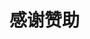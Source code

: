 # 感谢赞助

<div id="sp"></div>
<script>function getZanzhu() {
  // 创建一个新的XMLHttpRequest对象
  const xhr = new XMLHttpRequest();
  // 设置请求的URL
  xhr.open('GET', 'https://nsc6.nstarmc.cn/servers/zanzhu.txt');

  // 设置请求的响应类型为文本
  xhr.responseType = 'text';

  // 注册一个监听器，当请求完成时触发
  xhr.onload = function() {
    if (xhr.status === 200) {
      // 请求成功，将响应的内容插入到指定的div中
      document.getElementById('sp').innerHTML = xhr.response;
    } else {
      // 请求失败，在控制台中输出错误信息
      console.error('请求失败:', xhr.status, xhr.statusText);
    }
  };

  // 发送请求
  xhr.send();
}

// 调用getZanzhu函数
getZanzhu();
</script>
